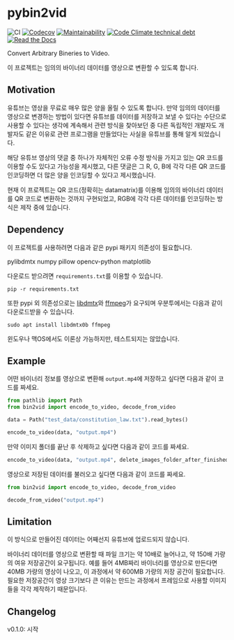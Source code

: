 # pybin2vid

![[CI](https://github.com/ilotoki0804/pybin2vid/workflows/ci/badge.svg?branch=main)](https://github.com/ilotoki0804/pybin2vid/actions?workflow=ci)
[![Codecov](https://codecov.io/gh/ilotoki0804/pybin2vid/branch/main/graph/badge.svg)](https://codecov.io/gh/ilotoki0804/pybin2vid)
[![Maintainability](https://api.codeclimate.com/v1/badges/d96cc9a1841a819cd4f5/maintainability)](https://codeclimate.com/github/ilotoki0804/pybin2vid/maintainability)
[![Code Climate technical debt](https://img.shields.io/codeclimate/tech-debt/ilotoki0804/pybin2vid)](https://codeclimate.com/github/ilotoki0804/pybin2vid)
[![Read the Docs](https://img.shields.io/readthedocs/pybin2vid/latest?label=Read%20the%20Docs)](https://pybin2vid.readthedocs.io/en/latest/index.html)

Convert Arbitrary Bineries to Video.

이 프로젝트는 임의의 바이너리 데이터를 영상으로 변환할 수 있도록 합니다.

## Motivation

유튜브는 영상을 무료로 매우 많은 양을 올릴 수 있도록 합니다.
만약 임의의 데이터를 영상으로 변경하는 방법이 있다면 유튜브를 데이터를 저장하고 보낼 수 있다는 수단으로 사용할 수 있다는 생각에 계속해서 관련 방식을 찾아보던 중 다른 독립적인 개발자도 개발자도 같은 이유로 관련 프로그램을 만들었다는 사실을 유튜브를 통해 알게 되었습니다.

해당 유튜브 영상의 댓글 중 하나가 자체적인 오류 수정 방식을 가지고 있는 QR 코드를 이용할 수도 있다고 가능성을 제시했고, 다른 댓글은 그 R, G, B에 각각 다른 QR 코드를 인코딩하면 더 많은 양을 인코딩할 수 있다고 제시했습니다.

현재 이 프로젝트는 QR 코드(정확히는 datamatrix)를 이용해 임의의 바이너리 데이터를 QR 코드로 변환하는 것까지 구현되었고, RGB에 각각 다른 데이터를 인코딩하는 방식은 제작 중에 있습니다.

## Dependency

이 프로젝트를 사용하려면 다음과 같은 pypi 패키지 의존성이 필요합니다.

pylibdmtx
numpy
pillow
opencv-python
matplotlib

다운로드 받으려면 `requirements.txt`를 이용할 수 있습니다.

```console
pip -r requirements.txt
```

또한 pypi 외 의존성으로는 [libdmtx](http://libdmtx.wikidot.com/general-instructions)와 [ffmpeg](https://ffmpeg.org/)가 요구되며 우분투에서는 다음과 같이 다운로드받을 수 있습니다.

```console
sudo apt install libdmtx0b ffmpeg
```

윈도우나 맥OS에서도 이론상 가능하지만, 테스트되지는 않았습니다.

## Example

어떤 바이너리 정보를 영상으로 변환해 `output.mp4`에 저장하고 싶다면 다음과 같이 코드를 짜세요.

```python
from pathlib import Path
from bin2vid import encode_to_video, decode_from_video

data = Path("test_data/constitution_law.txt").read_bytes()

encode_to_video(data, "output.mp4")
```

만약 이미지 폴더를 끝난 후 삭제하고 싶다면 다음과 같이 코드를 짜세요.

```python
encode_to_video(data, "output.mp4", delete_images_folder_after_finished=True)
```

영상으로 저장된 데이터를 불러오고 싶다면 다음과 같이 코드를 짜세요.

```python
from bin2vid import encode_to_video, decode_from_video

decode_from_video("output.mp4")
```

## Limitation

이 방식으로 만들어진 데이터는 어째선지 유튜브에 업로드되지 않습니다.

바이너리 데이터를 영상으로 변환할 때 파일 크기는 약 10배로 늘어나고, 약 150배 가량의 여유 저장공간이 요구됩니다. 예를 들어 4MB짜리 바이너리를 영상으로 만든다면 40MB 가량의 영상이 나오고, 이 과정에서 약 600MB 가량의 저장 공간이 필요합니다. 필요한 저장공간이 영상 크기보다 큰 이유는 만드는 과정에서 프레임으로 사용할 이미지들을 각각 제작하기 때문입니다.

## Changelog

v0.1.0: 시작

